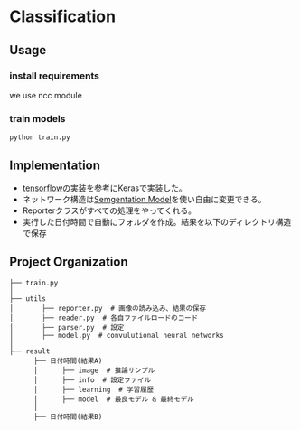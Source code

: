 # Classification


## Usage

### install requirements
we use ncc module

### train models
`python train.py`


## Implementation
- [tensorflowの実装](https://github.com/tks10/segmentation_unet/blob/master/util/loader.py)を参考にKerasで実装した。
- ネットワーク構造は[Semgentation Model](https://github.com/qubvel/segmentation_models)を使い自由に変更できる。
- Reporterクラスがすべての処理をやってくれる。
- 実行した日付時間で自動にフォルダを作成。結果を以下のディレクトリ構造で保存

Project Organization
------------
    ├── train.py
    │       
    ├── utils
    │       ├── reporter.py  # 画像の読み込み、結果の保存
    │       ├── reader.py  # 各自ファイルロードのコード
    │       ├── parser.py  # 設定
    │       ├── model.py  # convulutional neural networks
    │ 
    ├── result
          ├── 日付時間(結果A)
          │      ├── image  # 推論サンプル
          │      ├── info  # 設定ファイル
          │      ├── learning  # 学習履歴 
          │      ├── model  # 最良モデル & 最終モデル
          │           
          ├── 日付時間(結果B)
